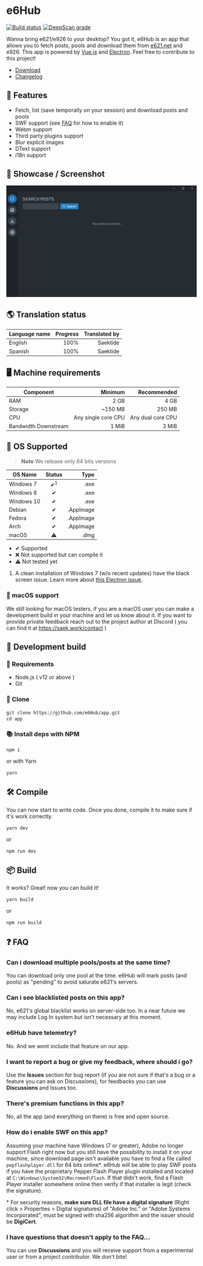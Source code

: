 # e6Hub
[![Build status](https://ci.appveyor.com/api/projects/status/eawhvp0h2215rqhj?svg=true)](https://ci.appveyor.com/project/Saektide/app)
[![DeepScan grade](https://deepscan.io/api/teams/9325/projects/11662/branches/175184/badge/grade.svg)](https://deepscan.io/dashboard#view=project&tid=9325&pid=11662&bid=175184)

Wanna bring e621/e926 to your desktop? You got it, e6Hub is an app that allows you to fetch posts, pools and download them from [e621.net](https://e621.net/help/about) and e926. This app is powered by [Vue.js](https://vuejs.org/) and [Electron](https://www.electronjs.org/). Feel free to contribute to this project!

* [Download](https://github.com/e6Hub/app/releases/latest)
* [Changelog](https://github.com/e6Hub/app/blob/master/CHANGELOG.md#changelog)

## 🌟 Features
* Fetch, list (save temporally on your session) and download posts and pools
* SWF support (see [FAQ](#-faq) for how to enable it)
* Webm support
* Third party plugins support
* Blur explicit images
* DText support
* i18n support

## 📸 Showcase / Screenshot
<p align="center">
  <img src="assets/screenshots/e6HubShowcase1.gif">
</p>

## 🌎 Translation status
| Language name | Progress | Translated by |
| ------------- | -------: | ------------: |
| English       | 100%     | Saektide      |
| Spanish       | 100%     | Saektide      |

## 🖥 Machine requirements
| Component | Minimum | Recommended |
| --------- | ------: | ----------: |
| RAM       | 2 GB    | 4 GB        |
| Storage   | ~150 MB | 250 MB      |
| CPU       |Any single core CPU | Any dual core CPU |
| Bandwidth Downstream | 1 MiB | 3 MiB |

## 🧪 OS Supported
> **Note** We release only 64 bits versions

| OS Name    | Status | Type |
| ---------- | :----: | ---: |
| Windows 7  |✔<sup>1</sup>     | .exe |
| Windows 8  |✔     | .exe |
| Windows 10 |✔     | .exe |
| Debian     |✔     | .AppImage |
| Fedora     |✔     | .AppImage |
| Arch       |✔     | .AppImage |
| macOS      |⚠     | .dmg |

* ✔ Supported
* ❌ Not supported but can compile it
* ⚠ Not tested yet

1. A clean installation of Windows 7 (w/o recent updates) have the black screen issue. Learn more about [this Electron issue](https://github.com/electron/electron/issues/19569).

### 🍎 macOS support
We still looking for macOS testers, if you are a macOS user you can make a development build in your machine and let us know about it. If you want to provide private feedback reach out to the project author at Discord ( you can find it at https://saek.work/contact )

## 💾 Development build
### 🚧 Requirements
* Node.js ( v12 or above )
* Git
### 💽 Clone
```
git clone https://github.com/e6Hub/app.git
cd app
```

### 📚 Install deps with NPM
```
npm i
```
or with Yarn
```
yarn
```

## 🛠 Compile
You can now start to write code. Once you done, compile it to make sure if it's work correctly.
```
yarn dev
```
or
```
npm run dev
```

## 📦 Build
It works? Great! now you can build it!
```
yarn build
```
or
```
npm run build
```

## ❓ FAQ

### Can i download multiple pools/posts at the same time?
You can download only one pool at the time. e6Hub will mark posts (and pools) as "pending" to avoid saturate e621's servers.

### Can i see blacklisted posts on this app?
No, e621's global blacklist works on server-side too. In a near future we may include Log In system but isn't necessary at this moment.

### e6Hub have telemetry?
No. And we wont include that feature on our app.

### I want to report a bug or give my feedback, where should i go?
Use the **Issues** section for bug report (if you are not sure if that's a bug or a feature you can ask on Discussions), for feedbacks you can use **Discussions** and Issues too.

### There's premium functions in this app?
No, all the app (and everything on there) is free and open source.

### How do i enable SWF on this app?
Assuming your machine have Windows (7 or greater), Adobe no longer support Flash right now but you still have the possibility to install it on your machine, since download page isn't available you have to find a file called `pepflashplayer.dll` for 64 bits online*. e6Hub will be able to play SWF posts if you have the proprietary Pepper Flash Player plugin installed and located at `C:\Windows\System32\Macromed\Flash`. If that didn't work, find a Flash Player installer somewhere online then verify if that installer is legit (check the signature).

\* For security reasons, **make sure DLL file have a digital signature** (Right click > Properties > Digital signatures) of "Adobe Inc." or "Adobe Systems Incorporated", must be signed with sha256 algorithm and the issuer should be **DigiCert**.

### I have questions that doesn't apply to the FAQ...
You can use **Discussions** and you will receive support from a experimental user or from a project contributor. We don't bite!
